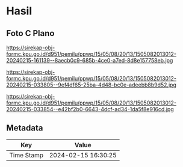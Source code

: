 # Hasil

## Foto C Plano

https://sirekap-obj-formc.kpu.go.id/d951/pemilu/ppwp/15/05/08/20/13/1505082013012-20240215-161139--8aecb0c9-685b-4ce0-a7ed-8d8e157758eb.jpg

https://sirekap-obj-formc.kpu.go.id/d951/pemilu/ppwp/15/05/08/20/13/1505082013012-20240215-033805--9ef4df65-25ba-4d48-bc0e-adeebb8b9d52.jpg

https://sirekap-obj-formc.kpu.go.id/d951/pemilu/ppwp/15/05/08/20/13/1505082013012-20240215-033854--e42bf2b0-6643-4dcf-ad34-1da5f8e916cd.jpg


## Metadata

| Key        | Value               |
| ---------- | ------------------- |
| Time Stamp | 2024-02-15 16:30:25 |



